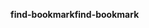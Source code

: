 <span data-ttu-id="08c17-101">**find-bookmark**</span><span class="sxs-lookup"><span data-stu-id="08c17-101">**find-bookmark**</span></span>